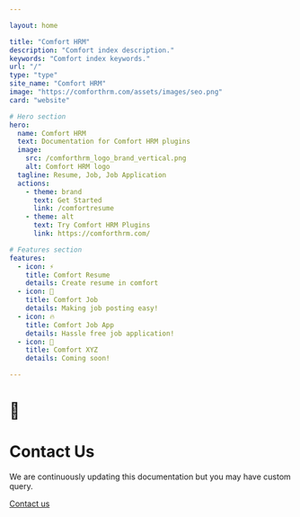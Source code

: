 ```yaml
---

layout: home

title: "Comfort HRM"
description: "Comfort index description."
keywords: "Comfort index keywords."
url: "/"
type: "type"
site_name: "Comfort HRM"
image: "https://comforthrm.com/assets/images/seo.png"
card: "website"

# Hero section
hero:
  name: Comfort HRM
  text: Documentation for Comfort HRM plugins
  image:
    src: /comforthrm_logo_brand_vertical.png
    alt: Comfort HRM logo
  tagline: Resume, Job, Job Application
  actions:
    - theme: brand
      text: Get Started
      link: /comfortresume
    - theme: alt
      text: Try Comfort HRM Plugins
      link: https://comforthrm.com/

# Features section
features:
  - icon: ⚡️
    title: Comfort Resume
    details: Create resume in comfort
  - icon: 🎉
    title: Comfort Job
    details: Making job posting easy!
  - icon: 🔥
    title: Comfort Job App
    details: Hassle free job application!
  - icon: 🎀
    title: Comfort XYZ
    details: Coming soon!

---
```


<!-- Custom home layout -->
<div class="custom-layout custom-layout-1">
  <h1>🏀</h1>
  <h1>Contact Us</h1>
  <p>We are continuously updating this documentation but you may have custom query.</p>
  <a href="https://comforthrm.com/contact-us" target="_blank" class="btn">Contact us</a>
</div>
